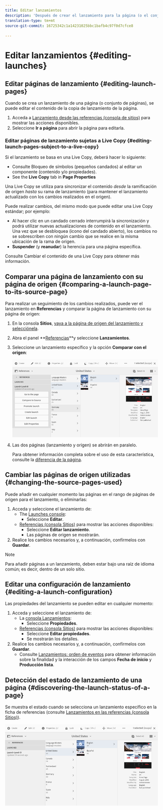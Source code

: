 ```yaml
---
title: Editar lanzamientos
description: 'Después de crear el lanzamiento para la página (o el conjunto de páginas), se puede editar el contenido de la copia de inicio de las páginas. '
translation-type: tm+mt
source-git-commit: 16725342c1a14231025bbc1bafb4c97f0d7cfce8

---
```



# Editar lanzamientos {#editing-launches}

## Editar páginas de lanzamiento {#editing-launch-pages}

Cuando se crea un lanzamiento de una página (o conjunto de páginas), se puede editar el contenido de la copia de lanzamiento de la página.

1. Acceda a [Lanzamiento desde las referencias (consola de sitios)](/help/sites-cloud/authoring/launches/overview.md#launches-in-references-sites-console) para mostrar las acciones disponibles.
1. Seleccione **Ir a página** para abrir la página para editarla.

### Editar páginas de lanzamiento sujetas a Live Copy {#editing-launch-pages-subject-to-a-live-copy}

Si el lanzamiento se basa en una Live Copy, deberá hacer lo siguiente: <!--If your launch is based upon a [live copy](/help/sites-administering/msm.md) then you will:-->

* Consulte Bloqueo de símbolos (pequeños candados) al editar un componente (contenido y/o propiedades).
* See the **Live Copy** tab in **Page Properties**

Una Live Copy se utiliza para sincronizar el contenido *desde* la ramificación de origen *hasta* su rama de lanzamiento (para mantener el lanzamiento actualizado con los cambios realizados en el origen).

Puede realizar cambios, del mismo modo que puede editar una Live Copy estándar; por ejemplo:

* Al hacer clic en un candado cerrado interrumpirá la sincronización y podrá utilizar nuevas actualizaciones de contenido en el lanzamiento. Una vez que se desbloquea (icono del candado abierto), los cambios no se sobrescriben con ningún cambio que se realice en la misma ubicación de la rama de origen.
* **Suspender** (y **reanudar**) la herencia para una página específica.

Consulte Cambiar el contenido de una Live Copy para obtener más información. <!--See [Changing Live Copy Content](/help/sites-administering/msm-livecopy.md#changing-live-copy-content) for further information.-->

## Comparar una página de lanzamiento con su página de origen {#comparing-a-launch-page-to-its-source-page}

Para realizar un seguimiento de los cambios realizados, puede ver el lanzamiento en **Referencias** y comparar la página de lanzamiento con su página de origen:

1. En la consola **Sitios**, [vaya a la página de origen del lanzamiento y selecciónela](/help/sites-cloud/authoring/getting-started/basic-handling.md#viewing-and-selecting-resources).
1. Abra el panel **[Referencias](/help/sites-cloud/authoring/getting-started/basic-handling.md#references)**y seleccione **Lanzamientos**.
1. Seleccione un lanzamiento específico y la opción **Comparar con el origen**:

   ![Comparación entre inicio y origen](/help/sites-cloud/authoring/assets/launches-compare.png)

1. Las dos páginas (lanzamiento y origen) se abrirán en paralelo.

   Para obtener información completa sobre el uso de esta característica, consulte la [diferencia de la página](/help/sites-cloud/authoring/features/page-diff.md).

## Cambiar las páginas de origen utilizadas {#changing-the-source-pages-used}

Puede añadir en cualquier momento las páginas en el rango de páginas de origen para el lanzamiento, o eliminarlas: 

1. Acceda y seleccione el lanzamiento de:
   * The [Launches console](/help/sites-cloud/authoring/launches/overview.md#the-launches-console):
      * Seleccione **Editar**.
   * [Referencias (consola Sitios)](/help/sites-cloud/authoring/launches/overview.md#launches-in-references-sites-console) para mostrar las acciones disponibles:
      * Seleccione **Editar lanzamiento**. 
      * Las páginas de origen se mostrarán.
1. Realice los cambios necesarios y, a continuación, confírmelos con **Guardar**.

>[!NOTE]
>
>Para añadir páginas a un lanzamiento, deben estar bajo una raíz de idioma común; es decir, dentro de un solo sitio.

## Editar una configuración de lanzamiento {#editing-a-launch-configuration}

Las propiedades del lanzamiento se pueden editar en cualquier momento:

1. Acceda y seleccione el lanzamiento de:
   * La [consola Lanzamientos](/help/sites-cloud/authoring/launches/overview.md#the-launches-console):
      * Seleccione **Propiedades**.
   * [Referencias (consola Sitios)](/help/sites-cloud/authoring/launches/overview.md#launches-in-references-sites-console) para mostrar las acciones disponibles:
      * Seleccione **Editar propiedades**. 
      * Se mostrarán los detalles.
1. Realice los cambios necesarios y, a continuación, confírmelos con **Guardar**.
   * Consulte [Lanzamientos: orden de eventos](/help/sites-cloud/authoring/launches/overview.md#launches-the-order-of-events) para obtener información sobre la finalidad y la interacción de los campos **Fecha de inicio** y **Producción lista**.

## Detección del estado de lanzamiento de una página {#discovering-the-launch-status-of-a-page}

Se muestra el estado cuando se selecciona un lanzamiento específico en la ficha de referencias (consulte [Lanzamientos en las referencias (consola Sitios)](/help/sites-cloud/authoring/launches/overview.md#launches-in-references-sites-console)).

![Descubrimiento del estado de inicio](/help/sites-cloud/authoring/assets/launches-status.png)
